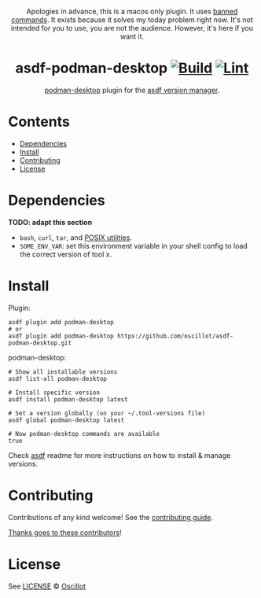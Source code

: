 <div align="center">

Apologies in advance, this is a macos only plugin. It uses [banned commands](https://github.com/asdf-vm/asdf/blob/master/test/banned_commands.bats). It exists because it solves my today problem right now. It's not intended for you to use, you are not the audience. However, it's here if you want it.

# asdf-podman-desktop [![Build](https://github.com/oscillot/asdf-podman-desktop/actions/workflows/build.yml/badge.svg)](https://github.com/oscillot/asdf-podman-desktop/actions/workflows/build.yml) [![Lint](https://github.com/oscillot/asdf-podman-desktop/actions/workflows/lint.yml/badge.svg)](https://github.com/oscillot/asdf-podman-desktop/actions/workflows/lint.yml)

[podman-desktop](https://github.com/oscillot/asdf-podman-desktop) plugin for the [asdf version manager](https://asdf-vm.com).

</div>

# Contents

- [Dependencies](#dependencies)
- [Install](#install)
- [Contributing](#contributing)
- [License](#license)

# Dependencies

**TODO: adapt this section**

- `bash`, `curl`, `tar`, and [POSIX utilities](https://pubs.opengroup.org/onlinepubs/9699919799/idx/utilities.html).
- `SOME_ENV_VAR`: set this environment variable in your shell config to load the correct version of tool x.

# Install

Plugin:

```shell
asdf plugin add podman-desktop
# or
asdf plugin add podman-desktop https://github.com/oscillot/asdf-podman-desktop.git
```

podman-desktop:

```shell
# Show all installable versions
asdf list-all podman-desktop

# Install specific version
asdf install podman-desktop latest

# Set a version globally (on your ~/.tool-versions file)
asdf global podman-desktop latest

# Now podman-desktop commands are available
true
```

Check [asdf](https://github.com/asdf-vm/asdf) readme for more instructions on how to
install & manage versions.

# Contributing

Contributions of any kind welcome! See the [contributing guide](contributing.md).

[Thanks goes to these contributors](https://github.com/oscillot/asdf-podman-desktop/graphs/contributors)!

# License

See [LICENSE](LICENSE) © [Oscillot](https://github.com/oscillot/)
